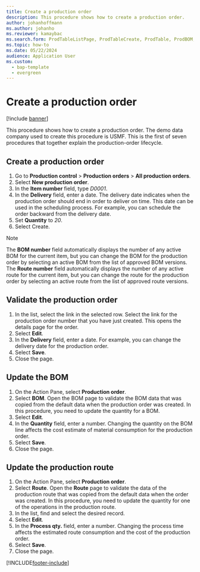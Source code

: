 ```yaml
---
title: Create a production order
description: This procedure shows how to create a production order. 
author: johanhoffmann
ms.author: johanho
ms.reviewer: kamaybac
ms.search.form: ProdTableListPage, ProdTableCreate, ProdTable, ProdBOM, ProdRoute, ProdJournalCreate
ms.topic: how-to
ms.date: 05/22/2024
audience: Application User
ms.custom:
  - bap-template
  - evergreen
---
```


# Create a production order

[!include [banner](../../includes/banner.md)]

This procedure shows how to create a production order. The demo data company used to create this procedure is USMF. This is the first of seven procedures that together explain the production-order lifecycle.

## Create a production order

1. Go to **Production control** \> **Production orders** \> **All production orders**.
2. Select **New production order**.
3. In the **Item number** field, type *D0001*.
4. In the **Delivery** field, enter a date. The delivery date indicates when the production order should end in order to deliver on time. This date can be used in the scheduling process. For example, you can schedule the order backward from the delivery date.  
5. Set **Quantity** to *20*.
6. Select Create.

> [!NOTE]
> The **BOM number** field automatically displays the number of any active BOM for the current item, but you can change the BOM for the production order by selecting an active BOM from the list of approved BOM versions. The **Route number** field automatically displays the number of any active route for the current item, but you can change the route for the production order by selecting an active route from the list of approved route versions.

## Validate the production order

1. In the list, select the link in the selected row. Select the link for the production order number that you have just created. This opens the details page for the order.  
2. Select **Edit**.
3. In the **Delivery** field, enter a date. For example, you can change the delivery date for the production order.  
4. Select **Save**.
5. Close the page.

## Update the BOM

1. On the Action Pane, select **Production order**.
2. Select **BOM**. Open the BOM page to validate the BOM data that was copied from the default data when the production order was created. In this procedure, you need to update the quantity for a BOM.  
3. Select **Edit**.
4. In the **Quantity** field, enter a number. Changing the quantity on the BOM line affects the cost estimate of material consumption for the production order.  
5. Select **Save**.
6. Close the page.

## Update the production route

1. On the Action Pane, select **Production order**.
2. Select **Route**. Open the **Route** page to validate the data of the production route that was copied from the default data when the order was created. In this procedure, you need to update the quantity for one of the operations in the production route.  
3. In the list, find and select the desired record.
4. Select **Edit**.
5. In the **Process qty.** field, enter a number. Changing the process time affects the estimated route consumption and the cost of the production order.  
6. Select **Save**.
7. Close the page.

[!INCLUDE[footer-include](../../../includes/footer-banner.md)]
